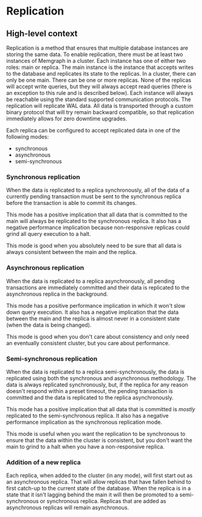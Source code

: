 # Replication

## High-level context

Replication is a method that ensures that multiple database instances are storing the same data. To enable replication, there must be at least two instances of Memgraph in a cluster. Each instance has one of either two roles: main or replica. The main instance is the instance that accepts writes to the database and replicates its state to the replicas. In a cluster, there can only be one main. There can be one or more replicas. None of the replicas will accept write queries, but they will always accept read queries \(there is an exception to this rule and is described below\). Each instance will always be reachable using the standard supported communication protocols. The replication will replicate WAL data. All data is transported through a custom binary protocol that will try remain backward compatible, so that replication immediately allows for zero downtime upgrades.

Each replica can be configured to accept replicated data in one of the following modes:

* synchronous
* asynchronous
* semi-synchronous

### Synchronous replication

When the data is replicated to a replica synchronously, all of the data of a currently pending transaction must be sent to the synchronous replica before the transaction is able to commit its changes.

This mode has a positive implication that all data that is committed to the main will always be replicated to the synchronous replica. It also has a negative performance implication because non-responsive replicas could grind all query execution to a halt.

This mode is good when you absolutely need to be sure that all data is always consistent between the main and the replica.

### Asynchronous replication

When the data is replicated to a replica asynchronously, all pending transactions are immediately committed and their data is replicated to the asynchronous replica in the background.

This mode has a positive performance implication in which it won't slow down query execution. It also has a negative implication that the data between the main and the replica is almost never in a consistent state \(when the data is being changed\).

This mode is good when you don't care about consistency and only need an eventually consistent cluster, but you care about performance.

### Semi-synchronous replication

When the data is replicated to a replica semi-synchronously, the data is replicated using both the synchronous and asynchronous methodology. The data is always replicated synchronously, but, if the replica for any reason doesn't respond within a preset timeout, the pending transaction is committed and the data is replicated to the replica asynchronously.

This mode has a positive implication that all data that is committed is _mostly_ replicated to the semi-synchronous replica. It also has a negative performance implication as the synchronous replication mode.

This mode is useful when you want the replication to be synchronous to ensure that the data within the cluster is consistent, but you don't want the main to grind to a halt when you have a non-responsive replica.

### Addition of a new replica

Each replica, when added to the cluster \(in any mode\), will first start out as an asynchronous replica. That will allow replicas that have fallen behind to first catch-up to the current state of the database. When the replica is in a state that it isn't lagging behind the main it will then be promoted to a semi-synchronous or synchronous replica. Replicas that are added as asynchronous replicas will remain asynchronous.


